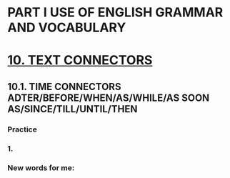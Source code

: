 # PART I USE OF ENGLISH GRAMMAR AND VOCABULARY
# [10. TEXT CONNECTORS](../10.README.md)
## 10.1. TIME CONNECTORS ADTER/BEFORE/WHEN/AS/WHILE/AS SOON AS/SINCE/TILL/UNTIL/THEN
### Practice 
### 1.

### New words for me: